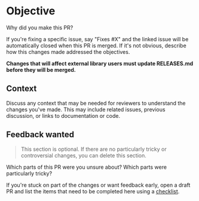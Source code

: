 # Objective

Why did you make this PR?

If you're fixing a specific issue, say "Fixes #X" and the linked issue will be automatically closed when this PR is merged.
If it's not obvious, describe how this changes made addressed the objectives.

**Changes that will affect external library users must update RELEASES.md before they will be merged.**

## Context

Discuss any context that may be needed for reviewers to understand the changes you've made.
This may include related issues, previous discussion, or links to documentation or code.

## Feedback wanted

> This section is optional. If there are no particularly tricky or controversial changes, you can delete this section.

Which parts of this PR were you unsure about? Which parts were particularly tricky?

If you're stuck on part of the changes or want feedback early, open a draft PR and list the items that need to be completed here using a [checklist](https://github.blog/2014-04-28-task-lists-in-all-markdown-documents/).
